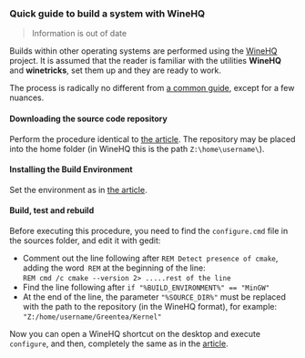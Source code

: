 ### Quick guide to build a system with WineHQ

> Information is out of date

Builds within other operating systems are performed using the [WineHQ](https://www.winehq.org) project.
It is assumed that the reader is familiar with the utilities **WineHQ** and **winetricks**, set them up and they are ready to work.

The process is radically no different from
[a common guide](Build-Native.md),
except for a few nuances.

#### Downloading the source code repository

Perform the procedure identical to [the article](Build-Native.md).
The repository may be placed into the home folder (in WineHQ this is the path `Z:\home\username\`).

#### Installing the Build Environment

Set the environment as in [the article](Build-Native.md).

#### Build, test and rebuild

Before executing this procedure, you need to find the `configure.cmd` file in the sources folder, and edit it with gedit:

* Comment out the line following after `REM Detect presence of cmake`, adding the word` REM` at the beginning of the line:
<br/>`REM cmd /c cmake --version 2> .....rest of the line`
* Find the line following after `if "%BUILD_ENVIRONMENT%" == "MinGW"`
* At the end of the line, the parameter `"%SOURCE_DIR%"` must be replaced with the path to the repository (in the WineHQ format), for example:
<br/>`"Z:/home/username/Greentea/Kernel"`

Now you can open a WineHQ shortcut on the desktop and execute `configure`, and then, completely the same as in the [article](Build-Native.md).
